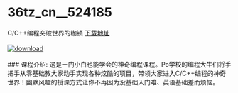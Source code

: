 # 36tz_cn__524185
C/C++编程突破世界的枷锁
[下载地址](http://www.36tz.cn/article/524185 "下载地址")
<br/></br>[![download](http://36tz.cn/muke_img/2018_10_3-14-300x169.jpg "下载地址")](http://www.36tz.cn/article/524185 "下载地址")
<br/></br>### 课程介绍:
这是一门小白也能学会的神奇编程课程。Po学校的编程大牛们将手把手从零基础教大家动手实现各种炫酷的项目，带领大家进入C/C++编程的神奇世界！幽默风趣的授课方式让你不再因为没基础入门难、英语基础差而烦恼。


